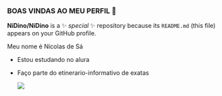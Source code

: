 ### BOAS VINDAS AO MEU PERFIL 🥑


**NiDino/NiDino** is a ✨ _special_ ✨ repository because its `README.md` (this file) appears on your GitHub profile.

Meu nome é Nicolas de Sá 
- Estou estudando no alura 
- Faço parte do etinerario-informativo de exatas

  ![](https://media1.tenor.com/m/6fpC80BmM88AAAAC/fall-out.gif)
